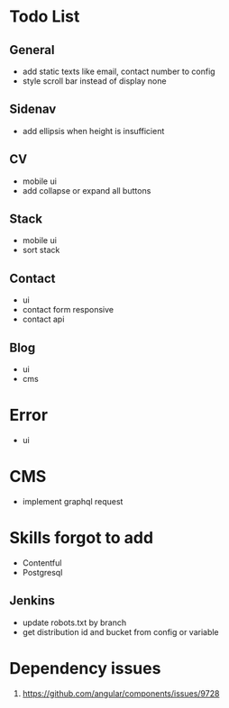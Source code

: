 # Todo List

## General
- add static texts like email, contact number to config
- style scroll bar instead of display none

## Sidenav
- add ellipsis when height is insufficient

## CV
- mobile ui
- add collapse or expand all buttons

## Stack
- mobile ui
- sort stack

## Contact
- ui
- contact form responsive
- contact api

## Blog
- ui
- cms
# Error
- ui

# CMS
- implement graphql request

# Skills forgot to add
- Contentful
- Postgresql

## Jenkins
- update robots.txt by branch
- get distribution id and bucket from config or variable

# Dependency issues
1. https://github.com/angular/components/issues/9728